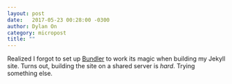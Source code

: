 ```yaml
---
layout: post
date:   2017-05-23 00:28:00 -0300
author: Dylan On
category: micropost
title: ""
---
```


Realized I forgot to set up [Bundler](http://bundler.io/) to work its magic when building my Jekyll site. Turns out, building the site on a shared server is *hard*. Trying something else.
